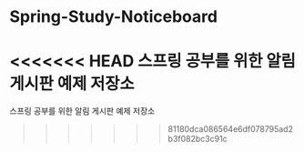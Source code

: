 # Spring-Study-Noticeboard
<<<<<<< HEAD
스프링 공부를 위한 알림 게시판 예제 저장소
=======
스프링 공부를 위한 알림 게시판 예제 저장소
>>>>>>> 81180dca086564e6df078795ad2b3f082bc3c91c
